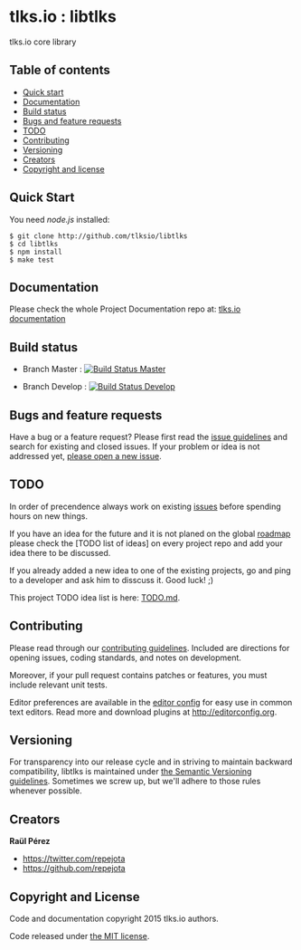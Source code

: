 tlks.io : libtlks
=================

tlks.io core library

## Table of contents

- [Quick start](#quick-start)
- [Documentation](#documentation)
- [Build status](#build-status)
- [Bugs and feature requests](#bugs-and-feature-requests)
- [TODO](#todo)
- [Contributing](#contributing)
- [Versioning](#versioning)
- [Creators](#creators)
- [Copyright and license](#copyright-and-license)

## Quick Start

You need *node.js* installed:

```
$ git clone http://github.com/tlksio/libtlks
$ cd libtlks
$ npm install
$ make test
```

## Documentation

Please check the whole Project Documentation repo at:
[tlks.io documentation](https://github.com/tlksio/libtlks)

## Build status

* Branch Master : [![Build Status Master](https://travis-ci.org/tlksio/libtlks.svg?branch=master)](https://travis-ci.org/tlksio/libtlks)

* Branch Develop : [![Build Status Develop](https://travis-ci.org/tlksio/libtlks.svg?branch=develop)](https://travis-ci.org/tlksio/libtlks)

## Bugs and feature requests

Have a bug or a feature request? Please first read the
[issue guidelines](https://github.com/tlksio/libtlks/blob/master/CONTRIBUTING.md#using-the-issue-tracker)
and search for existing and closed issues. If your problem or idea is not
addressed yet,
[please open a new issue](https://github.com/tlksio/libtlks/issues/new).

## TODO

In order of precendence always work on existing
[issues](https://github.com/tlksio/libtlks/issues) before spending hours on
new things.

If you have an idea for the future and it is not planed on the global
[roadmap](http://github.com/tlksio/docs/roadmap.md) please check the
[TODO list of ideas] on every project repo and add your idea there to be
discussed.

If you already added a new idea to one of the existing projects, go and ping
to a developer and ask him to disscuss it. Good luck! ;)

This project TODO idea list is here: [TODO.md](todo.md).

## Contributing

Please read through our
[contributing guidelines](https://github.com/tlksio/libtlks/blob/master/CONTRIBUTING.md).
Included are directions for opening issues, coding standards, and notes on
development.

Moreover, if your pull request contains patches or features, you must include
relevant unit tests.

Editor preferences are available in the
[editor config](https://github.com/tlksio/libtlks/blob/master/.editorconfig)
for easy use in common text editors. Read more and download plugins at
<http://editorconfig.org>.

## Versioning

For transparency into our release cycle and in striving to maintain backward
compatibility, libtlks is maintained under
[the Semantic Versioning guidelines](http://semver.org/). Sometimes we screw
up, but we'll adhere to those rules whenever possible.

## Creators

**Raül Pérez**

- <https://twitter.com/repejota>
- <https://github.com/repejota>

## Copyright and License

Code and documentation copyright 2015 tlks.io authors.

Code released under
[the MIT license](https://github.com/tlksio/libtlks/blob/master/LICENSE).
